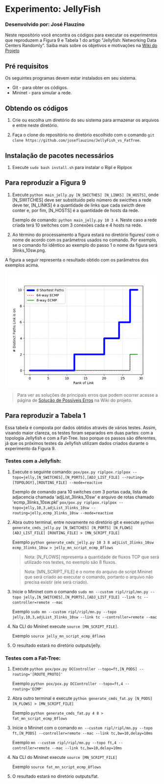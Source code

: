 # Experimento: JellyFish
### Desenvolvido por: José Flauzino

Neste repositório você encontra os códigos para executar os experimentos que reproduzem a Figura 9 e Tabela 1 do artigo "Jellyfish: Networking Data Centers Randomly".
Saiba mais sobre os objetivos e motivações na <a href="https://github.com/joseflauzino/JellyFish_vs_FatTree/wiki">Wiki do Projeto</a> 

## Pré requisitos
Os seguintes programas devem estar instalados em seu sistema.
* Git - para obter os códigos.
* Mininet - para simular a rede.

## Obtendo os códigos
1. Crie ou escolha um diretório do seu sistema para armazenar os arquivos e entre neste diretório.

2. Faça o clone do repositório no diretório escolhido com o comando `git clone https://github.com/joseflauzino/JellyFish_vs_FatTree`.

## Instalação de pacotes necessários
1. Execute `sudo bash install.sh` para instalar o Ripl e Riplpox

## Para reproduzir a Figura 9

1. Execute `python main_jelly.py [N_SWICTHES] [N_LINKS] [N_HOSTS]`, onde [N_SWITCHES] deve ser substituido pelo número de swicthes a rede deve ter, [N_LINKS] é a quantidade de links que cada swicth deve conter e, por fim, [N_HOSTS] é a quantidade de hosts da rede.

	Exemplo de comando: `python main_jelly.py 10 3 4`. Neste caso a rede criada terá 10 switches com 3 conexões cada e 4 hosts na rede.
2. Ao término do processamento a figura estará no diretório figures/ com o nome de acordo com os parâmetros usados no comando. Por exemplo, se o comando foi idêntico ao exemplo do passo 1 o nome da figura será 3links_10sw.png.

A figura a seguir representa o resultado obtido com os parâmetros dos exemplos acima. 

<img src="figures/3links_10sw.png" width="500" ></img>

> Para ver as soluções de principais erros que podem ocorrer acesse a página de <a href="https://github.com/joseflauzino/JellyFish_vs_FatTree/wiki/Solu%C3%A7ao-de-Poss%C3%ADveis-Erros">Solução de Possíveis Erros</a> na Wiki do projeto.

## Para reproduzir a Tabela 1

Essa tabela é composta por dados obtidos através de vários testes. Assim, visando maior clareza, os testes foram separados em duas partes: com a topologia Jellyfish e com a Fat-Tree. Isso porque os passos são diferentes, já que os próximos testes da Jellyfish utilizam dados criados durante o experimento da Figura 9.

### Testes com a Jellyfish:

1. Execute o seguinte comando: `pox/pox.py riplpox.riplpox --topo=jelly,[N_SWITCHES],[N_PORTS],[ADJ_LIST_FILE] --routing=[TOPOLOGY],[ROUTING_FILE] --mode=reactive`

	Exemplo de comando para 10 switches com 3 portas cada, lista de adjacencia chamada 'adjList_3links_10sw' e arquivo de rotas chamado 'ecmp_3links_10sw.pkl'
	`pox/pox.py riplpox.riplpox --topo=jelly,10,3,adjList_3links_10sw --routing=jelly,ecmp_3links_10sw --mode=reactive`

2. Abra outro terminal, entre novamente no diretório git e execute `python generate_cmds_jelly.py [N_SWITCHES] [N_PORTS] [N_FLOWS] [ADJ_LIST_FILE] [ROUTING_FILE] > [MN_SCRIPT_FILE]`

	Exemplo `python generate_cmds_jelly.py 10 3 8 adjList_3links_10sw ecmp_3links_10sw > jelly_mn_script_ecmp_8flows`

	> Nota: [N_FLOWS] representa a quantidade de fluxos TCP que será utilizado nos testes, no exemplo são 8 fluxos.

	> Nota: [MN_SCRIPT_FILE] é o nome do arquivo de script Mininet que será criado ao executar o comando, portanto o arquivo não precisa existir (ele será criado).

3. Inicie o Mininet com o comando `sudo mn --custom ripl/ripl/mn.py --topo jelly,[N_SWITCHES],[N_PORTS],[ADJ_LIST_FILE] --link tc --controller=remote --mac`

	Exemplo `sudo mn --custom ripl/ripl/mn.py --topo jelly,10,3,adjList_3links_10sw --link tc --controller=remote --mac`

4. Na CLI do Mininet execute `source [MN_SCRIPT_FILE]`.

	Exemplo `source jelly_mn_script_ecmp_8flows`

5. O resultado estará no diretório outputs/jelly.

### Testes com a Fat-Tree:

1. Execute `python pox/pox.py DCController --topo=ft,[N_PODS] --routing='[ROUTE_PROTO]'`

	Exemplo `python pox/pox.py DCController --topo=ft,4 --routing='ECMP'`

2. Abra outro terminal e execute `python generate_cmds_fat.py [N_PODS] [N_FLOWS] > [MN_SCRIPT_FILE]`

	Exemplo `python generate_cmds_fat.py 4 8 > fat_mn_script_ecmp_8flows`

3. Inicie o Mininet com o comando `mn --custom ripl/ripl/mn.py --topo ft,[N_PODS] --controller=remote --mac --link tc,bw=10,delay=10ms`

	Exemplo `mn --custom ripl/ripl/mn.py --topo ft,4 --controller=remote --mac --link tc,bw=10,delay=10ms`

4. Na CLI do Mininet execute `source [MN_SCRIPT_FILE]`

	Exemplo `source fat_mn_script_ecmp_8flows`

5. O resultado estará no diretório outputs/fat.
